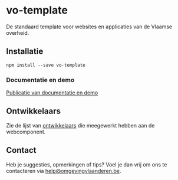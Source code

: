 # vo-template

De standaard template voor websites en applicaties van de Vlaamse overheid.

## Installatie

```
npm install --save vo-template
```

### Documentatie en demo

[Publicatie van documentatie en demo](https://milieuinfo.github.io/webcomponent-vo-template)

## Ontwikkelaars

Zie de lijst van [ontwikkelaars](https://github.com/milieuinfo/webcomponent-vo-template/graphs/contributors) die meegewerkt hebben aan de webcomponent.

## Contact

Heb je suggesties, opmerkingen of tips? Voel je dan vrij om ons te contacteren via help@omgevingvlaanderen.be.